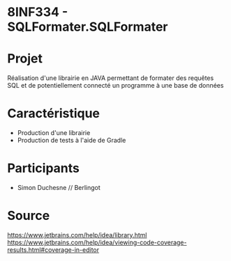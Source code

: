 # 8INF334 - SQLFormater.SQLFormater
# Projet 
Réalisation d'une librairie en JAVA permettant de formater des requêtes SQL et de potentiellement connecté un programme à une base de données

# Caractéristique
* Production d'une librairie
* Production de tests à l'aide de Gradle

# Participants
* Simon Duchesne // Berlingot

# Source
https://www.jetbrains.com/help/idea/library.html
https://www.jetbrains.com/help/idea/viewing-code-coverage-results.html#coverage-in-editor
